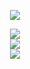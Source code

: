 <p align="center"> <img src="https://user-images.githubusercontent.com/120065120/212209674-07b3685e-1127-4f42-9871-3a423d343fa2.svg" /> </p>

<p align="center">
  <a href="https://github.com/pyguru-dev">
    <img src="https://readme-typing-svg.demolab.com?font=Roboto&weight=500&size=24&duration=2750&pause=5000&color=808080&center=true&vCenter=true&multiline=true&repeat=true&width=467&height=50&lines=Python+%26+Guru+%26+Developer"/>
  </a>
  <br>
  <a href="https://github.com/pyguru-dev">
    <img src="https://github-readme-stats.vercel.app/api?username=My&theme=dark&show_icons=true" />
  </a>
  <br>
  <a href="https://github.com/pyguru-dev?tab=repositories">
    <img src="https://github-readme-stats.vercel.app/api/top-langs/?username=pyguru-dev&theme=dark&card_width=467" />
  </a>
  <br>
</p>
